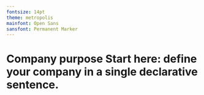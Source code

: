 ```yaml
---
fontsize: 14pt
theme: metropolis
mainfont: Open Sans
sansfont: Permanent Marker
---
```


# Company purpose Start here: define your company in a single declarative sentence.
<!-- https://www.sequoiacap.com/article/writing-a-business-plan/
Purpose
-->
